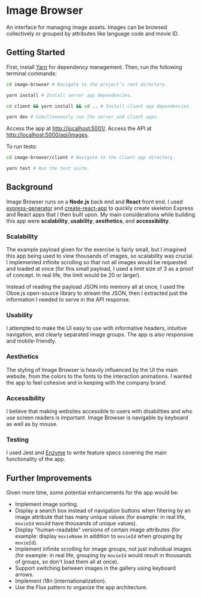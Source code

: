 # Image Browser

An interface for managing image assets.
Images can be browsed collectively or grouped by attributes like language code and movie ID.

## Getting Started

First, install [Yarn](https://yarnpkg.com/en/) for dependency management. Then, run the following terminal commands:

```bash
cd image-browser # Navigate to the project's root directory.

yarn install # Install server app dependencies.

cd client && yarn install && cd .. # Install client app dependencies.

yarn dev # Simultaneously run the server and client apps.
```

Access the app at <http://localhost:5001/>. Access the API at <http://localhost:5000/api/images>.

To run tests:
```bash
cd image-browser/client # Navigate to the client app directory.

yarn test # Run the test suite.
```

## Background

Image Browser runs on a **Node.js** back end and **React** front end.
I used [express-generator](https://expressjs.com/en/starter/generator.html) and [create-react-app](https://github.com/facebook/create-react-app) to quickly create skeleton Express and React apps that I then built upon.
My main considerations while building this app were **scalability**, **usability**, **aesthetics**, and **accessibility**.

### Scalability

The example payload given for the exercise is fairly small, but I imagined this app being used to view thousands of images, so scalability was crucial. I implemented infinite scrolling so that not all images would be requested and loaded at once (for this small payload, I used a limit size of 3 as a proof of concept. In real life, the limit would be 20 or larger).

Instead of reading the payload JSON into memory all at once, I used the Oboe.js open-source library to stream the JSON, then I extracted just the information I needed to serve in the API response.

### Usability

I attempted to make the UI easy to use with informative headers, intuitive navigation, and clearly separated image groups. The app is also responsive and mobile-friendly.

### Aesthetics

The styling of Image Browser is heavily influenced by the UI the main website, from the colors to the fonts to the interaction animations. I wanted the app to feel cohesive and in keeping with the company brand.

### Accessibility

I believe that making websites accessible to users with disabilities and who use screen readers is important. Image Browser is navigable by keyboard as well as by mouse.

### Testing

I used Jest and [Enzyme](https://github.com/airbnb/enzyme) to write feature specs covering the main functionality of the app.

## Further Improvements

Given more time, some potential enhancements for the app would be:

* Implement image sorting.
* Display a search box instead of navigation buttons when filtering by an image attribute that has many unique values (for example: in real life, `movieId` would have thousands of unique values).
* Display "human-readable" versions of certain image attributes (for example: display `movieName` in addition to `movieId` when grouping by `movieId`).
* Implement infinite scrolling for image groups, not just individual images (for example: in real life, grouping by `movieId` would result in thousands of groups, so don't load them all at once).
* Support switching between images in the gallery using keyboard arrows.
* Implement i18n (internationalization).
* Use the Flux pattern to organize the app architecture.
